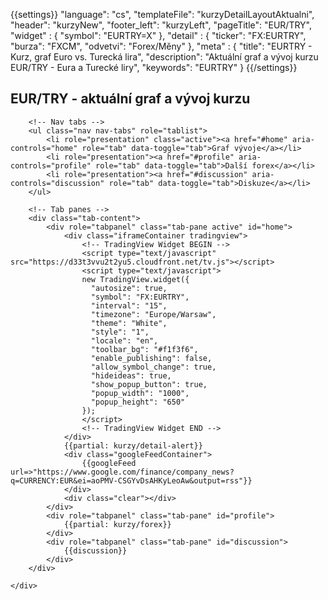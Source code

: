 {{settings}}
"language": "cs",
"templateFile": "kurzyDetailLayoutAktualni",
"header": "kurzyNew",
"footer_left": "kurzyLeft",
"pageTitle": "EUR/TRY",
"widget" : {
    "symbol": "EURTRY=X"
},
"detail" : {
    "ticker": "FX:EURTRY",
    "burza": "FXCM",
    "odvetvi": "Forex/Měny"
},
"meta" : {
    "title": "EURTRY - Kurz, graf Euro vs. Turecká lira",
    "description": "Aktuální graf a vývoj kurzu EUR/TRY - Eura a Turecké liry",
    "keywords": "EURTRY"
}
{{/settings}}

<h2>EUR/TRY - aktuální graf a vývoj kurzu</h2>
        
<div id="mainBox">
    <div>

        <!-- Nav tabs -->
        <ul class="nav nav-tabs" role="tablist">
            <li role="presentation" class="active"><a href="#home" aria-controls="home" role="tab" data-toggle="tab">Graf vývoje</a></li>
            <li role="presentation"><a href="#profile" aria-controls="profile" role="tab" data-toggle="tab">Další forex</a></li>            
            <li role="presentation"><a href="#discussion" aria-controls="discussion" role="tab" data-toggle="tab">Diskuze</a></li>            
        </ul>

        <!-- Tab panes -->
        <div class="tab-content">
            <div role="tabpanel" class="tab-pane active" id="home">
                <div class="iframeContainer tradingview">                                
                    <!-- TradingView Widget BEGIN -->
                    <script type="text/javascript" src="https://d33t3vvu2t2yu5.cloudfront.net/tv.js"></script>
                    <script type="text/javascript">
                    new TradingView.widget({
                      "autosize": true,
                      "symbol": "FX:EURTRY",
                      "interval": "15",
                      "timezone": "Europe/Warsaw",
                      "theme": "White",
                      "style": "1",
                      "locale": "en",
                      "toolbar_bg": "#f1f3f6",
                      "enable_publishing": false,
                      "allow_symbol_change": true,
                      "hideideas": true,
                      "show_popup_button": true,
                      "popup_width": "1000",
                      "popup_height": "650"
                    });
                    </script>
                    <!-- TradingView Widget END -->                    
                </div>
                {{partial: kurzy/detail-alert}}
                <div class="googleFeedContainer">
                    {{googleFeed url=>"https://www.google.com/finance/company_news?q=CURRENCY:EUR&ei=aoPMV-CSGYvDsAHKyLeoAw&output=rss"}}                    
                </div>
                <div class="clear"></div>
            </div>
            <div role="tabpanel" class="tab-pane" id="profile">
                {{partial: kurzy/forex}}
            </div>
            <div role="tabpanel" class="tab-pane" id="discussion">
                {{discussion}}
            </div>
        </div>

    </div>
</div>